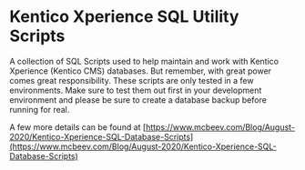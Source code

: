 # Kentico Xperience SQL Utility Scripts

A collection of SQL Scripts used to help maintain and work with Kentico Xperience (Kentico CMS) databases. But remember, with great power comes great responsibility. These scripts are only tested in a few environments. Make sure to test them out first in your development environment and please be sure to create a database backup before running for real.

A few more details can be found at [https://www.mcbeev.com/Blog/August-2020/Kentico-Xperience-SQL-Database-Scripts](https://www.mcbeev.com/Blog/August-2020/Kentico-Xperience-SQL-Database-Scripts)
